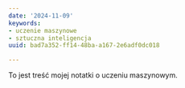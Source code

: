 ```yaml
---
date: '2024-11-09'
keywords:
- uczenie maszynowe
- sztuczna inteligencja
uuid: bad7a352-ff14-48ba-a167-2e6adf0dc018

---
```

To jest treść mojej notatki o uczeniu maszynowym.